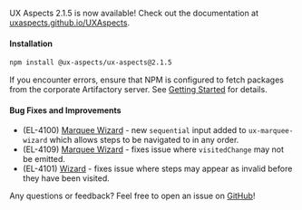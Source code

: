 UX Aspects 2.1.5 is now available! Check out the documentation at [uxaspects.github.io/UXAspects](https://uxaspects.github.io/UXAspects).

#### Installation
```bash
npm install @ux-aspects/ux-aspects@2.1.5
```

If you encounter errors, ensure that NPM is configured to fetch packages from the corporate Artifactory server. See [Getting Started](https://pages.github.houston.softwaregrp.net/caf/ux-aspects-micro-focus/#/gettingstarted) for details.

#### Bug Fixes and Improvements
* (EL-4100) [Marquee Wizard](https://uxaspects.github.io/UXAspects/#/components/wizard#marquee-wizard) - new `sequential` input added to `ux-marquee-wizard` which allows steps to be navigated to in any order.
* (EL-4109) [Marquee Wizard](https://uxaspects.github.io/UXAspects/#/components/wizard#marquee-wizard) - fixes issue where `visitedChange` may not be emitted.
* (EL-4101) [Wizard](https://uxaspects.github.io/UXAspects/#/components/wizard#wizard) - fixes issue where steps may appear as invalid before they have been visited.

Any questions or feedback? Feel free to open an issue on [GitHub](https://github.com/UXAspects/UXAspects/issues)!
